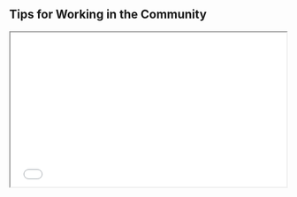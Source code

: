 ## Tips for Working in the Community

<iframe src='//player.vimeo.com/video/112287601?title=0&amp;byline=0&amp;portrait=0&amp;autoplay=1' width='500' height='280' allowfullscreen></iframe>
